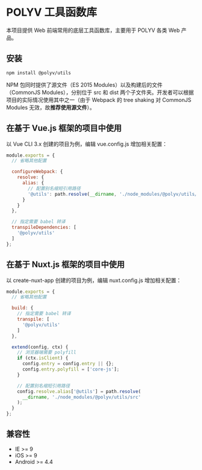 # POLYV 工具函数库

本项目提供 Web 前端常用的底层工具函数库，主要用于 POLYV 各类 Web 产品。

## 安装

```
npm install @polyv/utils
```

NPM 包同时提供了源文件（ES 2015 Modules）以及构建后的文件（CommonJS Modules），分别位于 src 和 dist 两个子文件夹。开发者可以根据项目的实际情况使用其中之一（由于 Webpack 的 tree shaking 对 CommonJS Modules 无效，故**推荐使用源文件**）。

## 在基于 Vue.js 框架的项目中使用

以 Vue CLI 3.x 创建的项目为例，编辑 vue.config.js 增加相关配置：

``` javascript
module.exports = {
  // 省略其他配置

  configureWebpack: {
    resolve: {
      alias: {
        // 配置别名缩短引用路径
        '@utils': path.resolve(__dirname, './node_modules/@polyv/utils/src')
      }
    }
  },

  // 指定需要 babel 转译
  transpileDependencies: [
    '@polyv/utils'
  ]
};
```

## 在基于 Nuxt.js 框架的项目中使用

以 create-nuxt-app 创建的项目为例，编辑 nuxt.config.js 增加相关配置：

``` javascript
module.exports = {
  // 省略其他配置

  build: {
    // 指定需要 babel 转译
    transpile: [
      '@polyv/utils'
    ]
  },

  extend(config, ctx) {
    // 浏览器端需要 polyfill
    if (ctx.isClient) {
      config.entry = config.entry || {};
      config.entry.polyfill = ['core-js'];
    }

    // 配置别名缩短引用路径
    config.resolve.alias['@utils'] = path.resolve(
      __dirname, './node_modules/@polyv/utils/src'
    );
  }
};
```

## 兼容性
- IE >= 9
- iOS >= 9
- Android >= 4.4
